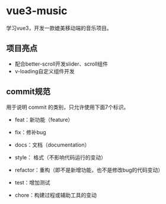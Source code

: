 # vue3-music

学习vue3，开发一款媲美移动端的音乐项目。

## 项目亮点

- 配合better-scroll开发slider、scroll组件
- v-loading自定义组件开发

## commit规范

用于说明 commit 的类别，只允许使用下面7个标识。

- feat：新功能（feature）

- fix：修补bug

- docs：文档（documentation）

- style： 格式（不影响代码运行的变动）

- refactor：重构（即不是新增功能，也不是修改bug的代码变动）

- test：增加测试

- chore：构建过程或辅助工具的变动

